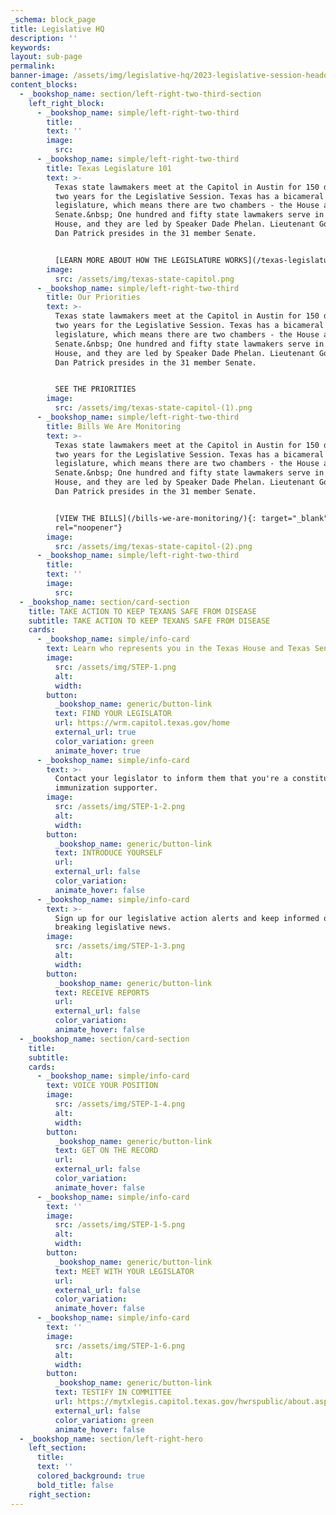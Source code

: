```yaml
---
_schema: block_page
title: Legislative HQ
description: ''
keywords:
layout: sub-page
permalink:
banner-image: /assets/img/legislative-hq/2023-legislative-session-headquarters-1.png
content_blocks:
  - _bookshop_name: section/left-right-two-third-section
    left_right_block:
      - _bookshop_name: simple/left-right-two-third
        title:
        text: ''
        image:
          src:
      - _bookshop_name: simple/left-right-two-third
        title: Texas Legislature 101
        text: >-
          Texas state lawmakers meet at the Capitol in Austin for 150 days every
          two years for the Legislative Session. Texas has a bicameral
          legislature, which means there are two chambers - the House and the
          Senate.&nbsp; One hundred and fifty state lawmakers serve in the
          House, and they are led by Speaker Dade Phelan. Lieutenant Governor
          Dan Patrick presides in the 31 member Senate.


          [LEARN MORE ABOUT HOW THE LEGISLATURE WORKS](/texas-legislature-101)
        image:
          src: /assets/img/texas-state-capitol.png
      - _bookshop_name: simple/left-right-two-third
        title: Our Priorities
        text: >-
          Texas state lawmakers meet at the Capitol in Austin for 150 days every
          two years for the Legislative Session. Texas has a bicameral
          legislature, which means there are two chambers - the House and the
          Senate.&nbsp; One hundred and fifty state lawmakers serve in the
          House, and they are led by Speaker Dade Phelan. Lieutenant Governor
          Dan Patrick presides in the 31 member Senate.


          SEE THE PRIORITIES
        image:
          src: /assets/img/texas-state-capitol-(1).png
      - _bookshop_name: simple/left-right-two-third
        title: Bills We Are Monitoring
        text: >-
          Texas state lawmakers meet at the Capitol in Austin for 150 days every
          two years for the Legislative Session. Texas has a bicameral
          legislature, which means there are two chambers - the House and the
          Senate.&nbsp; One hundred and fifty state lawmakers serve in the
          House, and they are led by Speaker Dade Phelan. Lieutenant Governor
          Dan Patrick presides in the 31 member Senate.


          [VIEW THE BILLS](/bills-we-are-monitoring/){: target="_blank"
          rel="noopener"}
        image:
          src: /assets/img/texas-state-capitol-(2).png
      - _bookshop_name: simple/left-right-two-third
        title:
        text: ''
        image:
          src:
  - _bookshop_name: section/card-section
    title: TAKE ACTION TO KEEP TEXANS SAFE FROM DISEASE
    subtitle: TAKE ACTION TO KEEP TEXANS SAFE FROM DISEASE
    cards:
      - _bookshop_name: simple/info-card
        text: Learn who represents you in the Texas House and Texas Senate.
        image:
          src: /assets/img/STEP-1.png
          alt:
          width:
        button:
          _bookshop_name: generic/button-link
          text: FIND YOUR LEGISLATOR
          url: https://wrm.capitol.texas.gov/home
          external_url: true
          color_variation: green
          animate_hover: true
      - _bookshop_name: simple/info-card
        text: >-
          Contact your legislator to inform them that you're a constituent and
          immunization supporter.
        image:
          src: /assets/img/STEP-1-2.png
          alt:
          width:
        button:
          _bookshop_name: generic/button-link
          text: INTRODUCE YOURSELF
          url:
          external_url: false
          color_variation:
          animate_hover: false
      - _bookshop_name: simple/info-card
        text: >-
          Sign up for our legislative action alerts and keep informed of
          breaking legislative news.
        image:
          src: /assets/img/STEP-1-3.png
          alt:
          width:
        button:
          _bookshop_name: generic/button-link
          text: RECEIVE REPORTS
          url:
          external_url: false
          color_variation:
          animate_hover: false
  - _bookshop_name: section/card-section
    title:
    subtitle:
    cards:
      - _bookshop_name: simple/info-card
        text: VOICE YOUR POSITION
        image:
          src: /assets/img/STEP-1-4.png
          alt:
          width:
        button:
          _bookshop_name: generic/button-link
          text: GET ON THE RECORD
          url:
          external_url: false
          color_variation:
          animate_hover: false
      - _bookshop_name: simple/info-card
        text: ''
        image:
          src: /assets/img/STEP-1-5.png
          alt:
          width:
        button:
          _bookshop_name: generic/button-link
          text: MEET WITH YOUR LEGISLATOR
          url:
          external_url: false
          color_variation:
          animate_hover: false
      - _bookshop_name: simple/info-card
        text: ''
        image:
          src: /assets/img/STEP-1-6.png
          alt:
          width:
        button:
          _bookshop_name: generic/button-link
          text: TESTIFY IN COMMITTEE
          url: https://mytxlegis.capitol.texas.gov/hwrspublic/about.aspx
          external_url: false
          color_variation: green
          animate_hover: false
  - _bookshop_name: section/left-right-hero
    left_section:
      title:
      text: ''
      colored_background: true
      bold_title: false
    right_section:
---
```

